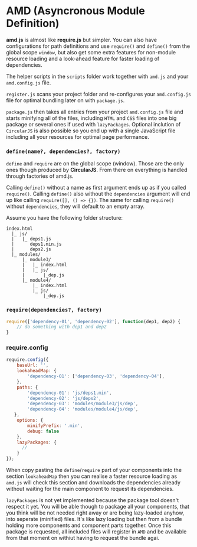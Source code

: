 
# AMD (Asyncronous Module Definition)

**amd.js** is almost like **require.js** but simpler. You can also have configurations for path definitions and use `require()` and `define()` from the global scope `window`, but also get some extra features for non-module resource loading and a look-ahead feature for faster loading of dependencies.

The helper scripts in the `scripts` folder work together with `amd.js` and your `amd.config.js` file.

`register.js` scans your project folder and re-configures your `amd.config.js` file for optimal bundling later on with `package.js`.

`package.js` then takes all entries from your project `amd.config.js` file and starts minifying all of the files, including `HTML` and `CSS` files into one big package or several ones if used with `lazyPackages`. Optional inclution of `CircularJS` is also possible so you end up with a single JavaScript file including all your resources for optimal page performance.


### `define(name?, dependencies?, factory)`

`define` and `require` are on the global scope (window). Those are the only ones though produced by **CircularJS**. From there on everything is handled through factories of amd.js.

Calling `define()` without a name as first argument ends up as if you called `require()`. Calling  `define()` also without the `dependencies` argument will end up like calling `require([], () => {})`. The same for calling `require()` without `dependencies`, they will default to an empty array.

Assume you have the following folder structure:

```
index.html
  |_ js/
  |   |_ deps1.js
  |      deps1.min.js
  |      deps2.js
  |_ modules/
      |_ module3/
      |   |_ index.html
      |   |_ js/
      |       |_dep.js
      |_ module4/
          |_ index.html
          |_ js/
              |_dep.js
```

### `require(dependencies?, factory)`

```js
require(['dependency-01', 'dependency-02'], function(dep1, dep2) {
    // do something with dep1 and dep2
}
```

### require.config

```js
require.config({
    baseUrl: '',
    lookaheadMap: {
        'dependency-01': ['dependency-03', 'dependency-04'],
    },
    paths: {
        'dependency-01': 'js/deps1.min',
        'dependency-02': 'js/deps2',
        'dependency-03': 'modules/module3/js/dep',
        'dependency-04': 'modules/module4/js/dep',
   },
    options: {
        minifyPrefix: '.min',
        debug: false
    },
    lazyPackages: {
      //
    }
});
```

When copy pasting the `define`/`require` part of your components into the section `lookaheadMap` then you can realise a faster resource loading as `amd.js` will check this section and downloads the dependencies already without waiting for the main component to request its dependencies.

`lazyPackages` is not yet implemented because the package tool doesn't respect it yet. You will be able though to package all your components, that you think will be not needed right away or are being lazy-loaded anyhow, into seperate (minified) files. It's like lazy loading but then from a bundle holding more components and component parts together. Once this package is requested, all included files will register in `AMD` and be available from that moment on withiut having to request the bundle agai.